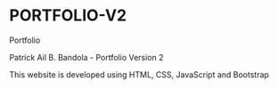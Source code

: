 # PORTFOLIO-V2
Portfolio

Patrick Ail B. Bandola - Portfolio Version 2

This website is developed using HTML, CSS, JavaScript and Bootstrap

